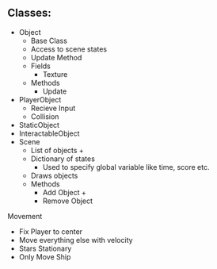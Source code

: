 ## Classes:
- Object
    - Base Class
    - Access to scene states
    - Update Method
    - Fields
        - Texture
    - Methods
        - Update
- PlayerObject
    - Recieve Input
    - Collision
- StaticObject
- InteractableObject
- Scene
    - List of objects +
    - Dictionary of states
        - Used to specify global variable like time, score etc.
    - Draws objects
    - Methods
        - Add Object +
        - Remove Object


Movement
- Fix Player to center
- Move everything else with velocity
- Stars Stationary
- Only Move Ship